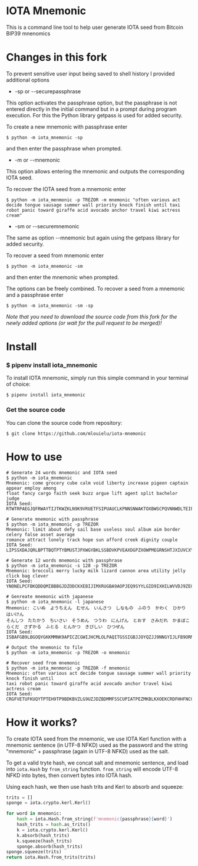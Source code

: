 IOTA Mnemonic
=============

This is a command line tool to help user generate IOTA seed from Bitcoin BIP39 mnenomics

Changes in this fork
=======

To prevent sensitive user input being saved to shell history I provided additional options

* -sp or --securepassphrase

 This option activates the passphrase option, but the passphrase is not entered directly in the initial command but in a prompt during program execution. For this the Python library getpass is used for added security.
 
 To create a new mnemonic with passphrase enter
 
 ```
$ python -m iota_mnemonic -sp
```
and then enter the passphrase when prompted.
 
* -m or --mnemonic

 This option allows entering the mnemonic and outputs the corresponding IOTA seed.
 
 To recover the IOTA seed from a mnemonic enter
 ```
 $ python -m iota_menmonic -p TREZOR -m mnemonic "often various act decide tongue sausage summer wall priority knock finish until taxi robot panic toward giraffe acid avocado anchor travel kiwi actress cream"
 ```

* -sm or --securemnemonic

 The same as option --mnemonic but again using the getpass library for added security.
 
 To recover a seed from mnemonic enter
 
 ```
$ python -m iota_mnemonic -sm
```
and then enter the mnemonic when prompted.


The options can be freely combined. To recover a seed from a mnemonic and a passphrase enter

```
$ python -m iota_mnemonic -sm -sp
```

*Note that you need to download the source code from this fork for the newly added options (or wait for the pull request to be merged)!*



Install
=======

### $ pipenv install iota_mnemonic

To install IOTA mnemonic, simply run this simple command in your terminal of choice:

```
$ pipenv install iota_mnemonic
```

### Get the source code

You can clone the source code from repository:

```
$ git clone https://github.com/mlouielu/iota-mnemonic
```

How to use
==========

```
# Generate 24 words mnemonic and IOTA seed
$ python -m iota_mnemonic
Mnemonic: come grocery cube calm void liberty increase pigeon captain appear employ among 
float fancy cargo faith seek buzz argue lift agent split bachelor judge
IOTA Seed: RTWTRPAEGJQFRWAYTIJTKWZKLN9K9VRUETFSIPUAUCLKPNNSNWAKTOXBWSCPQVNNWDLTEIPMILIOVPGIX

# Generate mnemonic with passphrase
$ python -m iota_mnemonic -p TREZOR
Mnemonic: limit about defy sail base useless soul album aim border celery false asset average 
romance attract lonely track hope sun afford creek dignity couple
IOTA Seed: LIPSSXDAJQRLBPTTBQTPTYBMUSTJPXWGYBKLSSBDVKPVEAXDGPZXOWPMEGRNSHTJXIUVCXYFTOXMZKIMY

# Generate 12 words mnemonic with passphrase
$ python -m iota_mnemonic -s 128 -p TREZOR
Mnemonic: broccoli merry lucky milk lizard cannon area utility jelly click bag clever
IOTA Seed: YNONELPCFBKQDDQMIBBBGJDZODCKXEBIJIMXRUGBA9AOPJEQ9SYYLGID9IXHILWVVDJ9ZEGQHCGIHQ9TB

# Genreate mnemonic with japanese
$ python -m iota_mnemonic -l japanese
Mnemonic: こいぬ　ようちえん　むせん　いんさつ　しなもの　ふのう　かわく　ひかり　はいけん　
そんしつ　たたかう　ちいさい　そうめん　つうわ　にんげん　とおす　さみだれ　かまぼこ　
らくだ　さずかる　ふとる　とんかつ　きびしい　ひつぜん
IOTA Seed: ISBAFGB9LBGOQYGKKMMNK9APICZCGWIJHCMLOLPAQITGSSIGBJJOYQZJJ9NNGYIJLFB9ORMJGCWFFFYQZ

# Output the mnemonic to file
$ python -m iota_mnemonic -p TREZOR -o mnemonic

# Recover seed from mnemonic
$ python -m iota_menmonic -p TREZOR -f mnemonic
Mnemonic: often various act decide tongue sausage summer wall priority knock finish until 
taxi robot panic toward giraffe acid avocado anchor travel kiwi actress cream
IOTA Seed: CRGFVETUFKUQYTPTEH9TP9BDKBVZLG9UZJDZBDMMFSSCUPIATPEZMKBLKXOEKCRDFHHFNCCBF9SKHNYIA
```

How it works?
=============

To create IOTA seed from the mnemonic, we use IOTA Kerl function with a mnemonic
sentence (in UTF-8 NFKD) used as the password and the string "mnemonic" + passphrase
(again in UTF-8 NFKD) used as the salt.

To get a valid tryte hash, we concat salt and mnemonic sentence, and load into `iota.Hash`
by `from_string` function. `from_string` will encode UTF-8 NFKD into bytes, then convert
bytes into IOTA hash.

Using each hash, we then use hash trits and Kerl to absorb and squeeze:

```python
trits = []
sponge = iota.crypto.kerl.Kerl()

for word in mnemonic:
    hash = iota.Hash.from_string(f'mnemonic{passphrase}{word}')
    hash_trits = hash.as_trits()
    k = iota.crypto.kerl.Kerl()
    k.absorb(hash_trits)
    k.squeeze(hash_trits)
    sponge.absorb(hash_trits)
sponge.squeeze(trits)
return iota.Hash.from_trits(trits)
```
